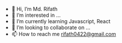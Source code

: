 - 👋 Hi, I’m Md. Rifath
- 👀 I’m interested in ...
- 🌱 I’m currently learning Javascript, React
- 💞️ I’m looking to collaborate on ...
- 📫 How to reach me rifath0422@gmail.com

<!---
rifath023/rifath023 is a ✨ special ✨ repository because its `README.md` (this file) appears on your GitHub profile.
You can click the Preview link to take a look at your changes.
--->
